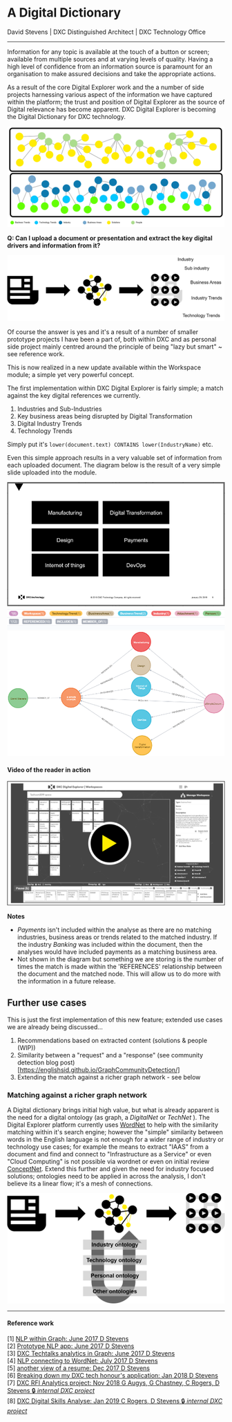 # A Digital Dictionary
David Stevens | DXC Distinguished Architect | DXC Technology Office<br>

---

Information for any topic is available at the touch of a button or screen; available from multiple sources and at varying levels of quality.   Having a high level of confidence from an information source is paramount for an organisation to make assured decisions and take the appropriate actions.

As a result of the core Digital Explorer work and the a number of side projects harnessing various aspect of the information we have captured within the platform; the trust and position of Digital Explorer as the source of Digital relevance has become apparent.   DXC Digital Explorer is becoming the Digital Dictionary for DXC technology.

![image](images/BaseLayers.png)<br>

**Q: Can I upload a document or presentation and extract the key digital drivers and information from it?**

![image](images/header.png)<br>

Of course the answer is yes and it's a result of a number of smaller prototype projects I have been a part of, both within DXC and as personal side project mainly centred around the principle of being "lazy but smart" ~ see reference work.

This is now realized in a new update available within the Workspace module; a simple yet very powerful concept.

The first implementation within DXC Digital Explorer is fairly simple; a match against the key digital references we currently.

1. Industries and Sub-Industries
1. Key business areas being disrupted by Digital Transformation
1. Digital Industry Trends
1. Technology Trends

Simply put it's  `lower(document.text) CONTAINS lower(IndustryName)` etc.

Even this simple approach results in a very valuable set of information from each uploaded document.  The diagram below is the result of a very simple slide uploaded into the module.

![image](images/simpleSlide.png)<br>
![image](images/legend.png)<br>
![image](images/graphView.png)<br>

#### Video of the reader in action
[![YouTube Video](images/video.png)](https://youtu.be/hINbddOiGNw)


**Notes**
- _Payments_ isn't included within the analyse as there are no matching industries, business areas or trends related to the matched industry.    If the industry _Banking_ was included within the document, then the analyses would have included payments as a matching business area.
- Not shown in the diagram but something we are storing is the number of times the match is made within the 'REFERENCES' relationship between the document and the matched node.  This will allow us to do more with the information in a future release.



## Further use cases
This is just the first implementation of this new feature; extended use cases we are already being discussed...

1. Recommendations based on extracted content (solutions & people (WIP))
2. Similarity between a "request" and a "response" (see community detection blog post)[https://englishsid.github.io/GraphCommunityDetection/]
3. Extending the match against a richer graph network - see below


### Matching against a richer graph network
A Digital dictionary brings initial high value, but what is already apparent is the need for a digital ontology (as graph, a _DigitalNet_ or _TechNet_ ).  The Digital Explorer platform currently uses [WordNet](https://wordnet.princeton.edu/) to help with the similarity matching within it's search engine; however the "simple" similarity between words in the English language is not enough for a wider range of industry or technology use cases; for example the means to extract "IAAS" from a document and find and connect to "Infrastructure as a Service" or even "Cloud Computing" is not possible via wordnet or even on initial review [ConceptNet](http://conceptnet.io/).   Extend this further and given the need for industry focused solutions; ontologies need to be applied in across the analysis, I don't believe its a linear flow; it's a mesh of connections.

![image](images/ontologies.png)

----
#### Reference work
[1] [NLP within Graph: June 2017 D Stevens](https://aginggeekblog.wordpress.com/2017/06/08/natural-language-processing-using-graph/)<br>
[2] [Prototype NLP app: June 2017 D Stevens](https://aginggeekblog.wordpress.com/2017/06/20/nlp-bringing-this-together/)<br>
[3] [DXC Techtalks analytics in Graph: June 2017 D Stevens](https://aginggeekblog.wordpress.com/2017/06/09/nlp-dxc-tech-talks/)<br>
[4] [NLP connecting to WordNet: July 2017 D Stevens](https://aginggeekblog.wordpress.com/2017/07/07/nlp-connecting-to-wordnet/)<br>
[5] [another view of a resume: Dec 2017 D Stevens](https://aginggeekblog.wordpress.com/2017/12/13/breaking-down-my-cv/)<br>
[6] [Breaking down my DXC tech honour's application: Jan 2018 D Stevens](https://aginggeekblog.wordpress.com/2018/01/06/tech-honors-breakdown/)<br>
[7] [DXC RFI Analytics project: Nov 2018 G Augys, G Chastney, C Rogers, D Stevens :lock: _internal DXC project_](https://github.dxc.com/MyDXCGraph/RFPAnalytics)<br>
[8] [DXC Digital Skills Analyse: Jan 2019 C Rogers, D Stevens :lock: _internal DXC project_](https://github.dxc.com/MyDXCGraph/DXCSkills)
